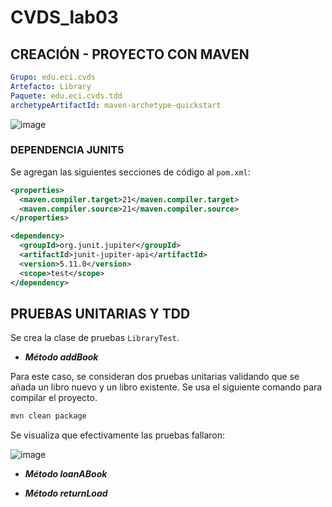 # CVDS_lab03


## CREACIÓN - PROYECTO CON MAVEN

```yml
Grupo: edu.eci.cvds 
Artefacto: Library 
Paquete: edu.eci.cvds.tdd 
archetypeArtifactId: maven-archetype-quickstart 
```

![image](https://github.com/user-attachments/assets/06919335-39cd-4bb2-a16d-899baa5ac917)


### DEPENDENCIA JUNIT5

Se agregan las siguientes secciones de código al ```pom.xml```:

```xml
<properties>
  <maven.compiler.target>21</maven.compiler.target>
  <maven.compiler.source>21</maven.compiler.source>
</properties>
```

```xml
<dependency>
  <groupId>org.junit.jupiter</groupId>
  <artifactId>junit-jupiter-api</artifactId>
  <version>5.11.0</version>
  <scope>test</scope>
</dependency>
```


## PRUEBAS UNITARIAS Y TDD

Se crea la clase de pruebas ```LibraryTest```.


- ***Método addBook***

Para este caso, se consideran dos pruebas unitarias validando que se añada un libro nuevo y un libro existente.
Se usa el siguiente comando para compilar el proyecto.

```xml
mvn clean package
``` 

Se visualiza que efectivamente las pruebas fallaron:

![image](https://github.com/user-attachments/assets/7022222b-0623-4251-84fe-6771af432076)



- ***Método loanABook***





- ***Método returnLoad***




